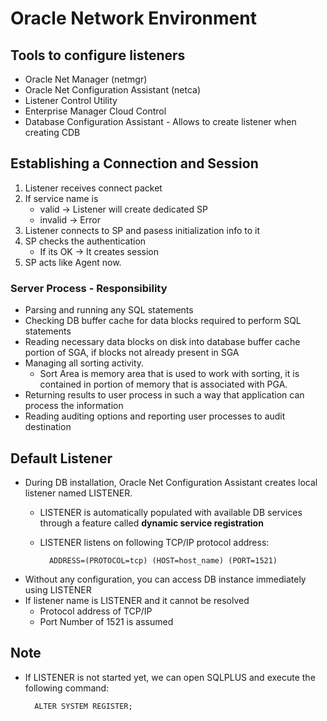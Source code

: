 # Oracle Network Environment

## Tools to configure listeners

* Oracle Net Manager (netmgr)
* Oracle Net Configuration Assistant (netca)
* Listener Control Utility
* Enterprise Manager Cloud Control
* Database Configuration Assistant - Allows to create listener when creating CDB

## Establishing a Connection and Session

1. Listener receives connect packet
2. If service name is
    - valid -> Listener will create dedicated SP
    - invalid -> Error
3. Listener connects to SP and pasess initialization info to it
4. SP checks the authentication
    - If its OK -> It creates session
5. SP acts like Agent now.

### Server Process - Responsibility

* Parsing and running any SQL statements
* Checking DB buffer cache for data blocks required to perform SQL statements
* Reading necessary data blocks on disk into database buffer cache portion of SGA, if blocks not already present in SGA
* Managing all sorting activity. 
    - Sort Area is memory area that is used to work with sorting, it is contained in portion of memory that is associated with PGA.
* Returning results to user process in such a way that application can process the information
* Reading auditing options and reporting user processes to audit destination


## Default Listener

* During DB installation, Oracle Net Configuration Assistant creates local listener named LISTENER.
    - LISTENER is automatically populated with available DB services through a feature called **dynamic service registration**
    - LISTENER listens on following TCP/IP protocol address:

            ADDRESS=(PROTOCOL=tcp) (HOST=host_name) (PORT=1521)

* Without any configuration, you can access DB instance immediately using LISTENER
* If listener name is LISTENER and it cannot be resolved
    - Protocol address of TCP/IP
    - Port Number of 1521 is assumed


## Note

* If LISTENER is not started yet, we can open SQLPLUS and execute the following command:

        ALTER SYSTEM REGISTER;